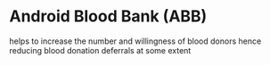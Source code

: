 
# Android Blood Bank (ABB)
 helps to increase the number and willingness of blood donors hence reducing blood donation deferrals at some extent


